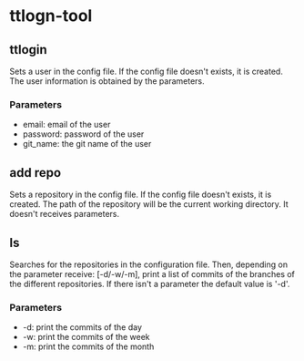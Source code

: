 ttlogn-tool
===========

## ttlogin
Sets a user in the config file. If the config file doesn't exists, it is created. The user information is obtained by the parameters.

### Parameters
* email: email of the user
* password: password of the user
* git_name: the git name of the user

## add repo
Sets a repository in the config file. If the config file doesn't exists, it is created. The path of the repository will be the current working directory. It doesn't receives parameters.

## ls
Searches for the repositories in the configuration file. Then, depending on the parameter receive: [-d/-w/-m], print a list of commits of the branches of the different repositories. If there isn't a parameter the default value is '-d'.

### Parameters
* -d: print the commits of the day
* -w: print the commits of the week
* -m: print the commits of the month
